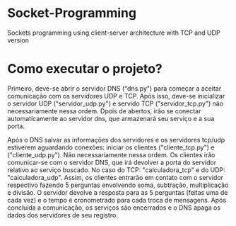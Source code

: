 # Socket-Programming
Sockets programming using client-server architecture with TCP and UDP version

# Como executar o projeto? 

Primeiro, deve-se abrir o servidor DNS ("dns.py") para começar a aceitar comunicação com os servidores UDP e TCP.
Após isso, deve-se inicializar o servidor UDP ("servidor_udp.py") e servido TCP ("servidor_tcp.py") não necessariamente nessa ordem. 
Dpois de abertos, irão se conectar automaticamente ao servidor dns, que armazenará seu serviço e a sua porta.

Após o DNS salvar as informações dos servidores e os servidores tcp/udp estiverem aguardando conexões:
iniciar os clientes ("cliente_tcp.py") e ("cliente_udp.py"). Não necessariamente nessa ordem.
Os clientes irão comunicar-se com o servidor DNS, que irá devolver a porta do servidor relativo ao serviço buscado. No caso do TCP: "calculadora_tcp" e do UDP: "calculadora_udp".
Assim, os clientes entrarão em contato com o servidor respectivo fazendo 5 perguntas envolvendo soma, subtração, multiplicação e divisão. 
O servidor devolve a resposta para as 5 perguntas (feitas uma de cada vez) e o tempo é cronometrado para cada troca de mensagens.
Após concluída a comunicação, os serviços são encerrados e o DNS apaga os dados dos servidores de seu registro.

